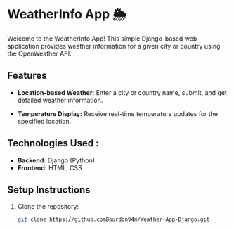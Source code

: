 # WeatherInfo App 🌦️

Welcome to the WeatherInfo App! This simple Django-based web application provides weather information for a given city or country using the OpenWeather API.

## Features

- **Location-based Weather:** Enter a city or country name, submit, and get detailed weather information.

- **Temperature Display:** Receive real-time temperature updates for the specified location.

## Technologies Used :

- **Backend:** Django (Python)
- **Frontend:** HTML, CSS

## Setup Instructions

1. Clone the repository:

   ```bash
   git clone https://github.comBourdon94m/Weather-App-Django.git
